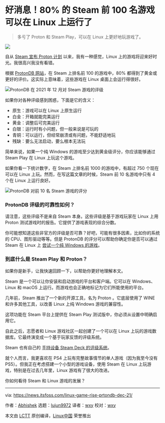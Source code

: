 [#]: subject: "Great News! 80% of Steam’s Top 100 Games Now Run on Linux"
[#]: via: "https://news.itsfoss.com/linux-game-rise-prtondb-dec-21/"
[#]: author: "Abhishek https://news.itsfoss.com/author/root/"
[#]: collector: "lujun9972"
[#]: translator: "wxy"
[#]: reviewer: "wxy"
[#]: publisher: "wxy"
[#]: url: "https://linux.cn/article-14105-1.html"

好消息！80% 的 Steam 前 100 名游戏可以在 Linux 上运行了
======

> 多亏了 Proton 和 Steam Play，可以在 Linux 上更好地玩游戏了。

![](https://i0.wp.com/news.itsfoss.com/wp-content/uploads/2021/12/rise-of-linux-games.png?w=1200&ssl=1)

自从 [Steam 宣布 Proton 计划][1] 以来，我有一种感觉，Linux 上的游戏将迎来好时光。我很高兴我没有看错。

根据 [ProtonDB 网站][2]，在 Steam 上排名前 100 的游戏中，80% 都得到了黄金或更好的评价。这实际上意味着，这些游戏在 Linux 桌面上会运行得很好。

![ProtonDB 在 2021 年 12 月对 Steam 游戏的评级][3]

如果你对各种评级感到困惑，下面是它的含义：

  * 原生：游戏可以在 Linux 上原生运行
  * 白金：开箱就能完美运行
  * 黄金：调整后可完美运行
  * 白银：运行时有小问题，但一般来说是可玩的
  * 青铜：可以运行，但经常崩溃或有问题，不能舒适地玩
  * 残缺：要么无法启动，要么根本无法玩

简单来说，如果一个纯 Windows 的游戏至少达到黄金级评分，你应该能够通过 Steam Play 在 Linux 上玩这个游戏。

如果你看一下统计数字，在 Steam 上排名前 1000 的游戏中，有超过 750 个现在可以在 Linux 上玩。然而，在写这篇文章的时候，Steam 前 10 名游戏中只有 4 个在 Linux 上运行良好。

![ProtonDB 对前 10 名 Steam 游戏的评分][4]

### ProtonDB 评级的可靠性如何？

请注意，这些评级不是来自 Steam 本身。这些评级是基于游戏玩家在 Linux 上用 Proton 测试游戏时的报告。它提供了游戏表现的综合分数。

你可能想知道这些非官方的评级是否可靠？好吧，可能有很多因素，比如你的系统的 CPU、图形驱动等等。但是 ProtonDB 的评分可以帮助你确定你是否可以通过 Steam 在 Linux 上 [尝试一个纯 Windows 的游戏][5]。

### 到底什么是 Steam Play 和 Proton？

如果你是新手，让我快速回顾一下，以帮助你更好地理解本文。

Steam 是一个可以让你安装和启动游戏的平台和客户端。它可以在 Windows、Linux 和 macOS 上运行。而游戏也会正确地标记为它们所能使用的平台。

几年前，Steam 推出了一个新的开源工具，名为 Proton 。它底层使用了 WINE 和许多其他工具，以改善 Linux 上纯 Windows 游戏的兼容性。

这项功能在 Steam 平台上提供在 Steam Play 测试版中，你必须从设置中明确启用它。

自此之后，志愿者和 Linux 游戏社区一起创建了一个可以在 Linux 上玩的游戏数据库。它最终演变成一个基于玩家反馈的评级系统。

Steam 也有自己的 [手持设备 Steam Deck 的评级系统][6]。

就个人而言，我更喜欢在 PS4 上玩有完整故事情节的单人游戏（因为我至今没有 PS5）。但我正在考虑搭建一个小型的游戏设备，使用 Steam 在 Linux 上玩游戏，特别是在过去几年里，Linux 游戏有了很大的改进。

你如何看待 Steam 和 Linux 游戏的发展？

--------------------------------------------------------------------------------

via: https://news.itsfoss.com/linux-game-rise-prtondb-dec-21/

作者：[Abhishek][a]
选题：[lujun9972][b]
译者：[wxy](https://github.com/wxy)
校对：[wxy](https://github.com/wxy)

本文由 [LCTT](https://github.com/LCTT/TranslateProject) 原创编译，[Linux中国](https://linux.cn/) 荣誉推出

[a]: https://news.itsfoss.com/author/root/
[b]: https://github.com/lujun9972
[1]: https://itsfoss.com/steam-play-proton/
[2]: https://www.protondb.com/
[3]: https://i1.wp.com/news.itsfoss.com/wp-content/uploads/2021/12/steam-protondb-linux-game-status-dec-2021.jpg?resize=1568%2C555&ssl=1
[4]: https://i0.wp.com/news.itsfoss.com/wp-content/uploads/2021/12/rating-for-top-10-steam-games-on-linux-dec-2021.jpg?w=1311&ssl=1
[5]: https://itsfoss.com/steam-play/
[6]: https://news.itsfoss.com/steamdeck-verified/
